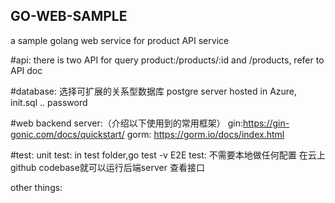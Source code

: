 ## GO-WEB-SAMPLE
a sample golang web service for product API service

#api: 
there is two API for query product:/products/:id and /products,  refer to API doc

#database: 
选择可扩展的关系型数据库 postgre server hosted in Azure, init.sql .. password

#web backend server:（介绍以下使用到的常用框架）
gin:https://gin-gonic.com/docs/quickstart/
gorm: https://gorm.io/docs/index.html

#test:
unit test: in test folder,go test -v
E2E test: 不需要本地做任何配置 在云上github codebase就可以运行后端server 查看接口

other things:

